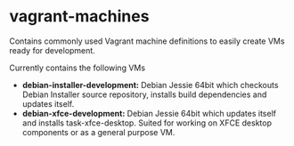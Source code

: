 # vagrant-machines
Contains commonly used Vagrant machine definitions to easily create VMs ready for development.

Currently contains the following VMs
- **debian-installer-development:** Debian Jessie 64bit which checkouts Debian Installer source repository, installs build dependencies and updates itself.
- **debian-xfce-development:** Debian Jessie 64bit which updates itself and installs task-xfce-desktop. Suited for working on XFCE desktop components or as a general purpose VM.
